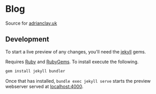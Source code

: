 # Blog

Source for [adrianclay.uk](https://adrianclay.uk)

## Development

To start a live preview of any changes, you'll need the [jekyll](https://jekyllrb.com/docs/quickstart/) gems.

Requires [Ruby](Ruby) and [RubyGems](https://rubygems.org/pages/download).  To install execute the following.

```bash
gem install jekyll bundler
```

Once that has installed, ``` bundle exec jekyll serve ``` starts the preview webserver served at
[localhost:4000](http://localhost:4000).
